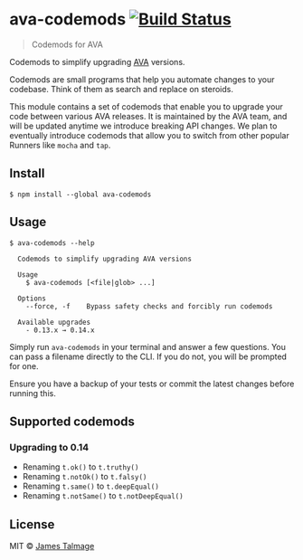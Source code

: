 # ava-codemods [![Build Status](https://travis-ci.org/jamestalmage/ava-codemods.svg?branch=master)](https://travis-ci.org/jamestalmage/ava-codemods)

> Codemods for AVA

Codemods to simplify upgrading [AVA](https://ava.li) versions.

Codemods are small programs that help you automate changes to your codebase. Think of them as search and replace on steroids.

This module contains a set of codemods that enable you to upgrade your code between various AVA releases. It is maintained by the AVA team, and will be updated anytime we introduce breaking API changes. We plan to eventually introduce codemods that allow you to switch from other popular Runners like `mocha` and `tap`.

## Install

```
$ npm install --global ava-codemods
```


## Usage

```
$ ava-codemods --help

  Codemods to simplify upgrading AVA versions

  Usage
    $ ava-codemods [<file|glob> ...]

  Options
    --force, -f    Bypass safety checks and forcibly run codemods

  Available upgrades
    - 0.13.x → 0.14.x
```

Simply run `ava-codemods` in your terminal and answer a few questions. You can pass a filename directly to the CLI. If you do not, you will be prompted for one.

Ensure you have a backup of your tests or commit the latest changes before running this.


## Supported codemods

### Upgrading to 0.14

- Renaming `t.ok()` to `t.truthy()`
- Renaming `t.notOk()` to `t.falsy()`
- Renaming `t.same()` to `t.deepEqual()`
- Renaming `t.notSame()` to `t.notDeepEqual()`


## License

MIT © [James Talmage](http://github.com/jamestalmage)

